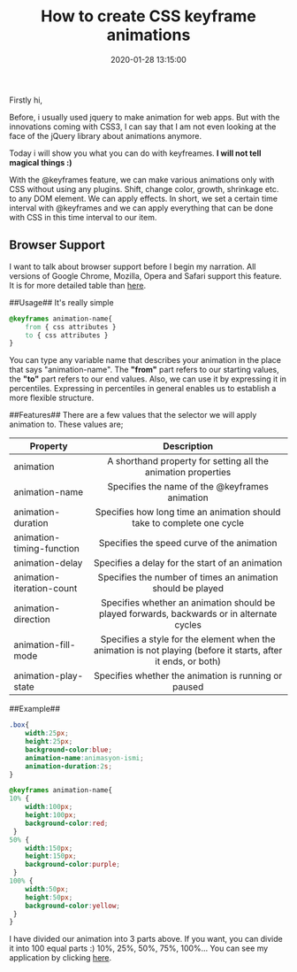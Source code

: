 ﻿---
layout: post
title: How to create CSS keyframe animations
date: 2020-01-28 13:15:00
category: css
tags:
- css
- beginners
- webdev
---

Firstly hi,

Before, i usually used jquery to make animation for web apps. But with the innovations coming with CSS3, I can say that I am not even looking at the face of the jQuery library about animations anymore. 

Today i will show you what you can do with keyfreames.
__I will not tell magical things :)__ 

With the @keyframes feature, we can make various animations only with CSS without using any plugins. Shift, change color, growth, shrinkage etc. to any DOM element. We can apply effects. In short, we set a certain time interval with @keyframes and we can apply everything that can be done with CSS in this time interval to our item. 

## Browser Support ##
I want to talk about browser support before I begin my narration. All versions of Google Chrome, Mozilla, Opera and Safari support this feature. It is for more detailed table than <a href="https://www.w3schools.com/cssref/css3_pr_animation-keyframes.asp" target="_blank">here</a>.


##Usage##
It's really simple 
```css
@keyframes animation-name{
    from { css attributes }
    to { css attributes }
}
```

You can type any variable name that describes your animation in the place that says "animation-name". The __"from"__ part refers to our starting values, the __"to"__ part refers to our end values. Also, we can use it by expressing it in percentiles. Expressing in percentiles in general enables us to establish a more flexible structure.


##Features##
There are a few values that the selector we will apply animation to. These values are;

| Property                  | Description   |
| -------------             |:-------------:|
| animation                 |A shorthand property for setting all the animation properties|
| animation-name            |Specifies the name of the @keyframes animation|
| animation-duration        |Specifies how long time an animation should take to complete one cycle|
| animation-timing-function |Specifies the speed curve of the animation|
| animation-delay           |Specifies a delay for the start of an animation|
| animation-iteration-count |Specifies the number of times an animation should be played|
| animation-direction       |Specifies whether an animation should be played forwards, backwards or in alternate cycles|
| animation-fill-mode       |Specifies a style for the element when the animation is not playing (before it starts, after it ends, or both)|
| animation-play-state      |Specifies whether the animation is running or paused|

##Example##
```css
.box{
    width:25px;
    height:25px;
    background-color:blue;
    animation-name:animasyon-ismi;
    animation-duration:2s;
}

@keyframes animation-name{
10% { 
    width:100px;
    height:100px;
    background-color:red;
 }
50% {
    width:150px;
    height:150px;
    background-color:purple;
 }
100% { 
    width:50px;
    height:50px;
    background-color:yellow;
 } 
}

```

I have divided our animation into 3 parts above. If you want, you can divide it into 100 equal parts :) 10%, 25%, 50%, 75%, 100%… You can see my application by clicking [here](https://codepen.io/furkanbayram2/pen/mLrjKp).